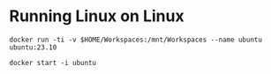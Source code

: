 # Running Linux on Linux

```shell
docker run -ti -v $HOME/Workspaces:/mnt/Workspaces --name ubuntu ubuntu:23.10
```

```shell
docker start -i ubuntu 
```
